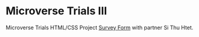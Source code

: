 # Microverse Trials III
Microverse Trials HTML/CSS Project [Survey Form](https://learn.freecodecamp.org/responsive-web-design/responsive-web-design-projects/build-a-survey-form/) with partner Si Thu Htet.